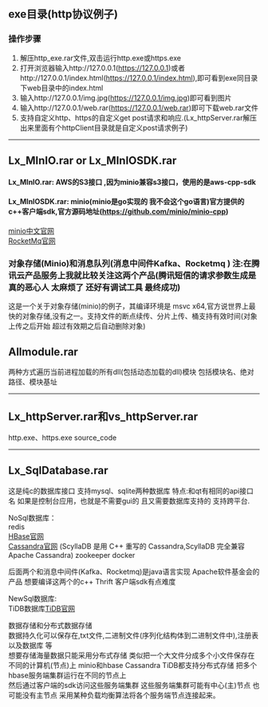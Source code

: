 ## exe目录(http协议例子)
   ### 操作步骤
   1. 解压http_exe.rar文件,双击运行http.exe或https.exe
   2. 打开浏览器输入http://127.0.0.1(https://127.0.0.1)或者http://127.0.0.1/index.html(https://127.0.0.1/index.html),即可看到exe同目录下web目录中的index.html
   3. 输入http://127.0.0.1/img.jpg(https://127.0.0.1/img.jpg)即可看到图片
   4. 输入http://127.0.0.1/web.rar(https://127.0.0.1/web.rar)即可下载web.rar文件
   5. 支持自定义http、https的自定义get post请求和响应.(Lx_httpServer.rar解压出来里面有个httpClient目录就是自定义post请求例子)
***
## Lx_MInIO.rar or Lx_MInIOSDK.rar
   #### Lx_MInIO.rar: AWS的S3接口 ,因为minio兼容s3接口，使用的是aws-cpp-sdk
   #### Lx_MInIOSDK.rar: minio(minio是go实现的  我不会这个go语言)官方提供的c++客户端sdk,官方源码地址(https://github.com/minio/minio-cpp)
   [minio中文官网](https://www.minio.org.cn/?bd_vid=6839495683016526177)  
   [RocketMq官网](https://rocketmq.apache.org/zh/)
   ### 对象存储(Minio)和消息队列(消息中间件Kafka、Rocketmq )  注:在腾讯云产品服务上我就比较关注这两个产品(腾讯短信的请求参数生成是真的恶心人 太麻烦了 还好有调试工具 最终成功)
   这是一个关于对象存储(minio)的例子，其编译环境是 msvc x64,官方说世界上最快的对象存储,没有之一。支持文件的断点续传、分片上传、桶支持有效时间(对象上传之后开始 超过有效期之后自动删除对象)
## Allmodule.rar   
   两种方式遍历当前进程加载的所有dll(包括动态加载的dll)模块 包括模块名、绝对路径、模块基址
***
## Lx_httpServer.rar和vs_httpServer.rar
   http.exe、https.exe source_code
***
## Lx_SqlDatabase.rar
  这是纯c的数据库接口  支持mysql、sqlite两种数据库 特点:和qt有相同的api接口名 如果是控制台应用，也就是不需要gui的 且又需要数据库支持的  支持跨平台.
    
  NoSql数据库：  
  redis    
  [HBase官网](https://hbase.apache.org/)  
  [Cassandra官网](http://www.cassandra.com.cn/) (ScyllaDB 是用 C++ 重写的 Cassandra,ScyllaDB 完全兼容 Apache Cassandra) 
  zookeeper docker
  
  后面两个和消息中间件(Kafka、Rocketmq)是java语言实现 Apache软件基金会的产品  想要编译这两个的c++ Thrift 客户端sdk有点难度
    
  NewSql数据库:  
    TiDB数据库[TiDB官网](https://cn.pingcap.com/)  
  

  数据存储和分布式数据存储  
     数据持久化可以保存在,txt文件,二进制文件(序列化结构体到二进制文件中),注册表以及数据库 等    
  想要存储海量数据只能采用分布式存储  类似把一个大文件分成多个小文件保存在不同的计算机(节点)上   minio和hbase Cassandra TiDB都支持分布式存储    把多个hbase服务端集群运行在不同的节点上  
     然后通过客户端的sdk访问这些服务端集群 这些服务端集群可能有中心(主)节点  也可能没有主节点  采用某种负载均衡算法将各个服务端节点连接起来。
     

  
